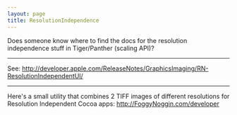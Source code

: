 ```yaml
---
layout: page
title: ResolutionIndependence
---
```


Does someone know where to find the docs for the resolution independence stuff in Tiger/Panther (scaling API)?

----

See: http://developer.apple.com/ReleaseNotes/GraphicsImaging/RN-ResolutionIndependentUI/


----

Here's a small utility that combines 2 TIFF images of different resolutions for Resolution Independent Cocoa apps:
http://FoggyNoggin.com/developer

